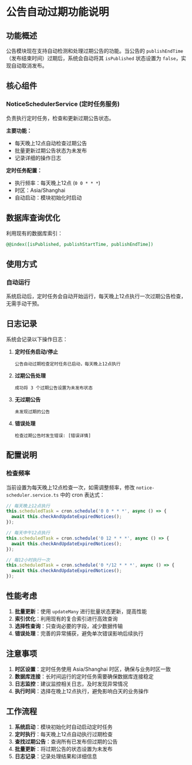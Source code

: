 # 公告自动过期功能说明

## 功能概述

公告模块现在支持自动检测和处理过期公告的功能。当公告的 `publishEndTime`（发布结束时间）过期后，系统会自动将其 `isPublished` 状态设置为 `false`，实现自动取消发布。

## 核心组件

### NoticeSchedulerService (定时任务服务)

负责执行定时任务，检查和更新过期公告状态。

**主要功能：**

- 每天晚上12点自动检查过期公告
- 批量更新过期公告状态为未发布
- 记录详细的操作日志

**定时任务配置：**

- 执行频率：每天晚上12点 (`0 0 * * *`)
- 时区：Asia/Shanghai
- 自动启动：模块初始化时启动

## 数据库查询优化

利用现有的数据库索引：

```sql
@@index([isPublished, publishStartTime, publishEndTime])
```

## 使用方式

### 自动运行

系统启动后，定时任务会自动开始运行，每天晚上12点执行一次过期公告检查，无需手动干预。

## 日志记录

系统会记录以下操作日志：

1. **定时任务启动/停止**

   ```
   公告自动过期检查定时任务已启动，每天晚上12点执行
   ```

2. **过期公告处理**

   ```
   成功将 3 个过期公告设置为未发布状态
   ```

3. **无过期公告**

   ```
   未发现过期的公告
   ```

4. **错误处理**
   ```
   检查过期公告时发生错误: [错误详情]
   ```

## 配置说明

### 检查频率

当前设置为每天晚上12点检查一次，如需调整频率，修改 `notice-scheduler.service.ts` 中的 cron 表达式：

```typescript
// 每天晚上12点执行
this.scheduledTask = cron.schedule('0 0 * * *', async () => {
  await this.checkAndUpdateExpiredNotices();
});

// 每天中午12点执行
this.scheduledTask = cron.schedule('0 12 * * *', async () => {
  await this.checkAndUpdateExpiredNotices();
});

// 每12小时执行一次
this.scheduledTask = cron.schedule('0 */12 * * *', async () => {
  await this.checkAndUpdateExpiredNotices();
});
```

## 性能考虑

1. **批量更新**：使用 `updateMany` 进行批量状态更新，提高性能
2. **索引优化**：利用现有的复合索引进行高效查询
3. **选择性查询**：只查询必要的字段，减少数据传输
4. **错误处理**：完善的异常捕获，避免单次错误影响后续执行

## 注意事项

1. **时区设置**：定时任务使用 Asia/Shanghai 时区，确保与业务时区一致
2. **数据库连接**：长时间运行的定时任务需要确保数据库连接稳定
3. **日志监控**：建议监控相关日志，及时发现异常情况
4. **执行时间**：选择在晚上12点执行，避免影响白天的业务操作

## 工作流程

1. **系统启动**：模块初始化时自动启动定时任务
2. **定时执行**：每天晚上12点自动执行过期检查
3. **查找过期公告**：查询所有已发布但过期的公告
4. **批量更新**：将过期公告的状态设置为未发布
5. **日志记录**：记录处理结果和详细信息
